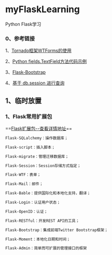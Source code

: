 # myFlaskLearning
Python Flask学习

### 0、参考链接

1、[Tornado框架WTForms的使用](https://blog.csdn.net/weixin_52185313/article/details/122966691)

2、[Python fields.TextField方法代码示例](https://vimsky.com/examples/detail/python-method-wtforms.fields.TextField.html)

3、[Flask-Bootstrap](https://flask-bootstrap-zh.readthedocs.io/zh/latest/index.html)

4、[基于 db.session 进行查询](https://blog.csdn.net/zy_whynot/article/details/105826721)



## 1、临时放置

### 1、Flask常用扩展包

==[Flask扩展包--查看详情地址](https://www.w3cschool.cn/flask/flask_extensions.html)==

```bash
Flask-SQLalchemy：操作数据库；

Flask-script：插入脚本；

Flask-migrate：管理迁移数据库；

Flask-Session：Session存储方式指定；

Flask-WTF：表单；

Flask-Mail：邮件；

Flask-Bable：提供国际化和本地化支持，翻译；

Flask-Login：认证用户状态；

Flask-OpenID：认证；

Flask-RESTful：开发REST API的工具；

Flask-Bootstrap：集成前端Twitter Bootstrap框架；

Flask-Moment：本地化日期和时间；

Flask-Admin：简单而可扩展的管理接口的框架
```







